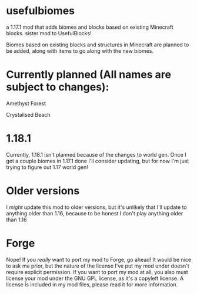 # usefulbiomes
a 1.17.1 mod that adds biomes and blocks based on existing Minecraft blocks. sister mod to UsefulBlocks!

Biomes based on existing blocks and structures in Minecraft are planned to be added, along with items to go along with the new biomes.

# Currently planned (All names are subject to changes):
Amethyst Forest

Crystalised Beach

# 1.18.1
Currently, 1.18.1 isn't planned because of the changes to world gen. Once I get a couple biomes in 1.17.1 done I'll consider updating, but for now I'm just trying to figure out 1.17 world gen! 

# Older versions
I *might* update this mod to older versions, but it's unlikely that I'll update to anything older than 1.16, because to be honest I don't play anything older than 1.16

# Forge
Nope! If you *really* want to port my mod to Forge, go ahead! It would be nice to ask me prior, but the nature of the license I've put my mod under doesn't require explicit permission. If you want to port my mod at all, you also must license your mod under the GNU GPL license, as it's a copyleft license. A license is included in my mod files, please read it for more information. 
